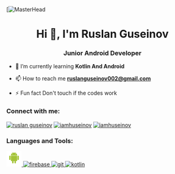  [![MasterHead](https://raw.githubusercontent.com/sagar-viradiya/sagar-viradiya/master/resources/banner.png
)
<h1 align="center">Hi 👋, I'm Ruslan Guseinov</h1>
<h3 align="center">Junior Android Developer</h3>

- 🌱 I’m currently learning **Kotlin And Android**

- 📫 How to reach me **ruslanguseinov002@gmail.com**

- ⚡ Fun fact Don't touch if the codes work

<h3 align="left">Connect with me:</h3>
<p align="left">
<a href="https://linkedin.com/in/ruslan guseinov" target="blank"><img align="center" src="https://raw.githubusercontent.com/rahuldkjain/github-profile-readme-generator/master/src/images/icons/Social/linked-in-alt.svg" alt="ruslan guseinov" height="30" width="40" /></a>
<a href="https://instagram.com/iamhuseinov" target="blank"><img align="center" src="https://raw.githubusercontent.com/rahuldkjain/github-profile-readme-generator/master/src/images/icons/Social/instagram.svg" alt="iamhuseinov" height="30" width="40" /></a>
<a href="https://discord.gg/iamhuseinov" target="blank"><img align="center" src="https://raw.githubusercontent.com/rahuldkjain/github-profile-readme-generator/master/src/images/icons/Social/discord.svg" alt="iamhuseinov" height="30" width="40" /></a>
</p>

<h3 align="left">Languages and Tools:</h3>
<p align="left"> <a href="https://developer.android.com" target="_blank" rel="noreferrer"> <img src="https://raw.githubusercontent.com/devicons/devicon/master/icons/android/android-original-wordmark.svg" alt="android" width="40" height="40"/> </a> <a href="https://firebase.google.com/" target="_blank" rel="noreferrer"> <img src="https://www.vectorlogo.zone/logos/firebase/firebase-icon.svg" alt="firebase" width="40" height="40"/> </a> <a href="https://git-scm.com/" target="_blank" rel="noreferrer"> <img src="https://www.vectorlogo.zone/logos/git-scm/git-scm-icon.svg" alt="git" width="40" height="40"/> </a> <a href="https://kotlinlang.org" target="_blank" rel="noreferrer"> <img src="https://www.vectorlogo.zone/logos/kotlinlang/kotlinlang-icon.svg" alt="kotlin" width="40" height="40"/> </a> </p>
